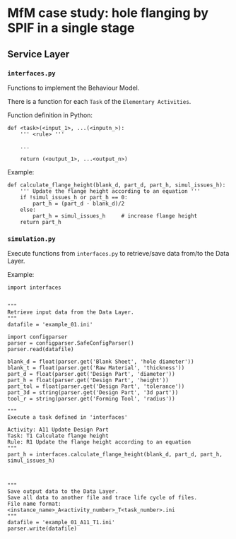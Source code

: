 # MfM case study: hole flanging by SPIF in a single stage


## Service Layer

### `interfaces.py`

Functions to implement the Behaviour Model.

There is a function for each `Task` of the `Elementary Activities`.

Function definition in Python:

    def <task>(<input_1>, ...(<inputn_>):
        ''' <rule> '''
    
        ...
    
        return (<output_1>, ...<output_n>)


Example:



    def calculate_flange_height(blank_d, part_d, part_h, simul_issues_h):
        ''' Update the flange height according to an equation '''
        if !simul_issues_h or part_h == 0:
            part_h = (part_d - blank_d)/2
        else:
            part_h = simul_issues_h     # increase flange height
        return part_h
    

### `simulation.py`

Execute functions from `interfaces.py` to retrieve/save data from/to the Data Layer.

Example:

    import interfaces
    
    
    """
    Retrieve input data from the Data Layer.
    """
    datafile = 'example_01.ini'
    
    import configparser
    parser = configparser.SafeConfigParser()
    parser.read(datafile)
    
    blank_d = float(parser.get('Blank Sheet', 'hole diameter'))
    blank_t = float(parser.get('Raw Material', 'thickness'))
    part_d = float(parser.get('Design Part', 'diameter'))
    part_h = float(parser.get('Design Part', 'height'))
    part_tol = float(parser.get('Design Part', 'tolerance'))
    part_3d = string(parser.get('Design Part', '3d part'))
    tool_r = string(parser.get('Forming Tool', 'radius'))
    
    """
    Execute a task defined in 'interfaces'
    
    Activity: A11 Update Design Part
    Task: T1 Calculate flange height
    Rule: R1 Update the flange height according to an equation
    """
    part_h = interfaces.calculate_flange_height(blank_d, part_d, part_h, simul_issues_h)
    
    
    
    """
    Save output data to the Data Layer.
    Save all data to another file and trace life cycle of files.
    File name format: <instance_name>_A<activity_number>_T<task_number>.ini
    """
    datafile = 'example_01_A11_T1.ini'
    parser.write(datafile)



